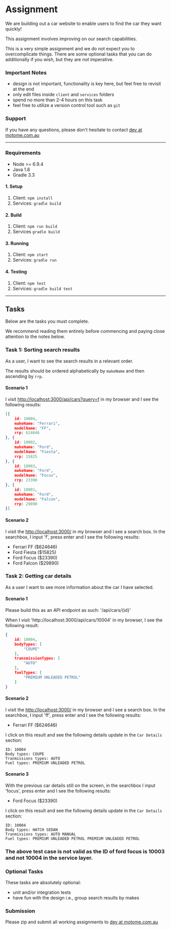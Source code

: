 # Assignment

We are building out a car website to enable users to find the car they want quickly!

This assignment involves improving on our search capabilities.

This is a very simple assignment and we do not expect you to overcomplicate things. There are some optional
tasks that you can do additionally if you wish, but they are *not* imperative.


### Important Notes

* design is not important, functionality is key here, but feel free to revisit at the end
* only edit files inside `client` and `services` folders
* spend no more than 2-4 hours on this task
* feel free to utilize a version control tool such as `git`

### Support

If you have any questions, please don't hesitate to contact [dev at motome.com.au](mailto:dev@motome.com.au)

---

### Requirements

* Node >= 6.9.4
* Java 1.8
* Gradle 3.3

#### 1. Setup

1. Client: `npm install`
2. Services: `gradle build`

#### 2. Build

1. Client: `npm run build`
2. Services `gradle build`

#### 3. Running

1. Client: `npm start`
2. Services: `gradle run`

#### 4. Testing

1. Client: `npm test`
2. Services: `gradle build test`

---

## Tasks

Below are the tasks you must complete. 

We recommend reading them entirely before commencing and paying close attention to the notes below.

### Task 1: Sorting search results

As a user, I want to see the search results in a relevant order.

The results should be ordered alphabetically by `makeName` and then ascending by `rrp`.

#### Scenario 1

I visit [http://localhost:3000/api/cars?query=f](http://localhost:3000/api/cars?query=f) in my browser and I see the following results:

```json
[{
    id: 10004,
    makeName: "Ferrari",
    modelName: "FF",
    rrp: 624646
}, {
    id: 10002,
    makeName: "Ford",
    modelName: "Fiesta",
    rrp: 15825
}, {
    id: 10003,
    makeName: "Ford",
    modelName: "Focus",
    rrp: 23390
}, {
    id: 10001,
    makeName: "Ford",
    modelName: "Falcon",
    rrp: 29890
}]
```

#### Scenario 2

I visit the [http://localhost:3000/](http://localhost:3000/) in my browser and I see a search box.
In the searchbox, I input 'f', press enter and I see the following results:

* Ferrari FF ($624646)
* Ford Fiesta ($15825)
* Ford Focus ($23390)
* Ford Falcon ($29890)

### Task 2: Getting car details

As a user I want to see more information about the car I have selected.

#### Scenario 1

Please build this as an API endpoint as such: '/api/cars/{id}'

When I visit 'http://localhost:3000/api/cars/10004' in my browser, I see the following result:

```json
{
    id: 10004,
    bodyTypes: [
        "COUPE"
    ],
    transmissionTypes: [
        "AUTO"
    ],
    fuelTypes: [
        "PREMIUM UNLEADED PETROL"
    ]
}
```

#### Scenario 2

I visit the [http://localhost:3000/](http://localhost:3000/) in my browser and I see a search box.
In the searchbox, I input 'ff', press enter and I see the following results:

* Ferrari FF ($624646)

I click on this result and see the following details update in the `Car Details` section:

```text
ID: 10004
Body types: COUPE
Tranmissions types: AUTO
Fuel types: PREMIUM UNLEADED PETROL
```

#### Scenario 3

With the previous car details still on the screen, in the searchbox I input 'focus', press enter and I see the following results:

* Ford Focus ($23390)

I click on this result and see the following details update in the `Car Details` section:

```text
ID: 10004
Body types: HATCH SEDAN
Tranmissions types: AUTO MANUAL
Fuel types: PREMIUM UNLEADED PETROL PREMIUM UNLEADED PETROL
```

### The above test case is not valid as the ID of ford focus is 10003 and not 10004 in the service layer.

### Optional Tasks

These tasks are absolutely optional:

* unit and/or integration tests
* have fun with the design i.e., group search results by makes

### Submission

Please zip and submit all working assignments to [dev at motome.com.au](mailto:dev@motome.com.au)

